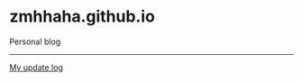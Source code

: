 # zmhhaha.github.io  

Personal blog  

------  

[My update log](http://zmhhaha.github.io/My_diary.html)
